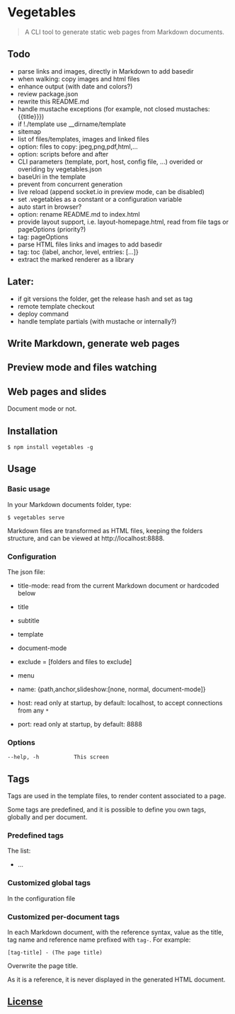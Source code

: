 # Vegetables

> A CLI tool to generate static web pages from Markdown documents.

## Todo

- parse links and images, directly in Markdown to add basedir
- when walking: copy images and html files
- enhance output (with date and colors?)
- review package.json
- rewrite this README.md
- handle mustache exceptions (for example, not closed mustaches: {{title}}})
- if !./template use __dirname/template
- sitemap
- list of files/templates, images and linked files
- option: files to copy: jpeg,png,pdf,html,...
- option: scripts before and after
- CLI parameters (template, port, host, config file, ...) overided or overiding by vegetables.json
- baseUri in the template
- prevent from concurrent generation
- live reload (append socket.io in preview mode, can be disabled)
- set .vegetables as a constant or a configuration variable
- auto start in browser?
- option: rename README.md to index.html
- provide layout support, i.e. layout-homepage.html, read from file tags or pageOptions (priority?)
- tag: pageOptions
- parse HTML files links and images to add basedir
- tag: toc {label, anchor, level, entries: [...]}
- extract the marked renderer as a library

## Later:

- if git versions the folder, get the release hash and set as tag
- remote template checkout
- deploy command
- handle template partials (with mustache or internally?)


## Write Markdown, generate web pages

## Preview mode and files watching

## Web pages and slides

Document mode or not.

## Installation

    $ npm install vegetables -g

## Usage

### Basic usage

In your Markdown documents folder, type:

    $ vegetables serve

Markdown files are transformed as HTML files, keeping the folders structure, and can be viewed at http://localhost:8888.

### Configuration

The json file:

- title-mode: read from the current Markdown document or hardcoded below
- title
- subtitle
- template
- document-mode
- exclude = [folders and files to exclude]
- menu
 - name: {path,anchor,slideshow:[none, normal, document-mode]}

- host: read only at startup, by default: localhost, to accept connections from any `*`
- port: read only at startup, by default: 8888

### Options

```
--help, -h           This screen
```

## Tags

Tags are used in the template files, to render content associated to a page.

Some tags are predefined, and it is possible to define you own tags, globally and per document.

### Predefined tags

The list:

- ...

### Customized global tags

In the configuration file

### Customized per-document tags

In each Markdown document, with the reference syntax, value as the title, tag name and reference name prefixed with `tag-`. For example:

    [tag-title] - (The page title)

Overwrite the page title.

As it is a reference, it is never displayed in the generated HTML document.



## [License](LICENSE)